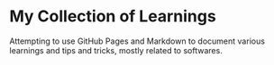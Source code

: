 # My Collection of Learnings

Attempting to use GitHub Pages and Markdown to document various learnings and tips and tricks, mostly related to softwares.
